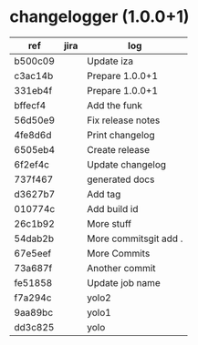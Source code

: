 # changelogger (1.0.0+1)
| ref | jira | log |
| --- | ---- | --- |
| b500c09 |  | Update iza |
| c3ac14b |  | Prepare 1.0.0+1 |
| 331eb4f |  | Prepare 1.0.0+1 |
| bffecf4 |  | Add the funk |
| 56d50e9 |  | Fix release notes |
| 4fe8d6d |  | Print changelog |
| 6505eb4 |  | Create release |
| 6f2ef4c |  | Update changelog |
| 737f467 |  | generated docs |
| d3627b7 |  | Add tag |
| 010774c |  | Add build id |
| 26c1b92 |  | More stuff |
| 54dab2b |  | More commitsgit add . |
| 67e5eef |  | More Commits |
| 73a687f |  | Another commit |
| fe51858 |  | Update job name |
| f7a294c |  | yolo2 |
| 9aa89bc |  | yolo1 |
| dd3c825 |  | yolo |
